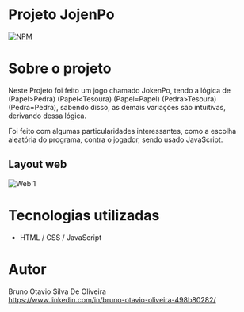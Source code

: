 # Projeto JojenPo 
[![NPM](https://img.shields.io/npm/l/react)](https://github.com/Brunootavioliveira/Jokenpo/blob/main/LICENSE) 

# Sobre o projeto

Neste Projeto foi feito um jogo chamado JokenPo, tendo a lógica de (Papel>Pedra) (Papel<Tesoura) (Papel=Papel) (Pedra>Tesoura) (Pedra=Pedra), sabendo disso, as demais variações são intuitivas, derivando dessa lógica.<br>

Foi feito com algumas particularidades interessantes, como a escolha aleatória do programa, contra o jogador, sendo usado JavaScript.

## Layout web
![Web 1](https://github.com/Brunootavioliveira/Jokenpo/blob/main/layout/layout_joken.png)

# Tecnologias utilizadas

- HTML / CSS / JavaScript

# Autor

Bruno Otavio Silva De Oliveira<br>
https://www.linkedin.com/in/bruno-otavio-oliveira-498b80282/
